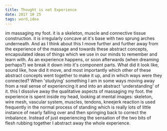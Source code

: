 ```yaml
---
title: Thought is not Experience
date: 2017 10 25
tags: word,idea
---
```


im massaging my foot. it is a skeleton, muscle and connective tissue construction. it is irregularly concave at it's base with two sprung arches underneath. And as I think about this I move further and further away from the experience of the massage and towards these abstract concepts, encapsulated ideas of things which we use in our minds to remember and learn with. As an experience happens, or soon afterwards (when dreaming perhaps?) we break it down into it's component parts. What did it look like, sound like, how did it move, and most importantly which other of these abstract concepts went together to make it up, and in which ways were they connected? When 'studying' something I am in some ways moving away from a real sense of experiencing it and into an abstract 'understanding' of it. this I dissolve away the qualitative aspects of massaging my foot. the experience is spent inside my head, looking at mental images: skeleton, wire mesh, vascular system, muscles, tendons, kneejerk reaction is used frequently in the normal process of standing which is really lots of little instance of nearly falling over and then springing back to correct the imbalance. Instead of just experiencing the sensation of the two bits of flesh rubbing together I abstract away the whole experience.
